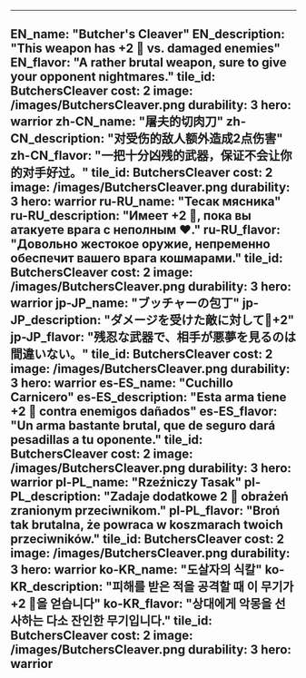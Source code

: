 ---

EN_name: "Butcher's Cleaver"
EN_description: "This weapon has +2 🔸 vs. damaged enemies"
EN_flavor: "A rather brutal weapon, sure to give your opponent nightmares."
tile_id: ButchersCleaver
cost: 2
image: /images/ButchersCleaver.png
durability: 3
hero: warrior
zh-CN_name: "屠夫的切肉刀"
zh-CN_description: "对受伤的敌人额外造成2点伤害"
zh-CN_flavor: "一把十分凶残的武器，保证不会让你的对手好过。"
tile_id: ButchersCleaver
cost: 2
image: /images/ButchersCleaver.png
durability: 3
hero: warrior
ru-RU_name: "Тесак мясника"
ru-RU_description: "Имеет +2 🔸, пока вы атакуете врага с неполным ❤️."
ru-RU_flavor: "Довольно жестокое оружие, непременно обеспечит вашего врага кошмарами."
tile_id: ButchersCleaver
cost: 2
image: /images/ButchersCleaver.png
durability: 3
hero: warrior
jp-JP_name: "ブッチャーの包丁"
jp-JP_description: "ダメージを受けた敵に対して🔸+2"
jp-JP_flavor: "残忍な武器で、相手が悪夢を見るのは間違いない。"
tile_id: ButchersCleaver
cost: 2
image: /images/ButchersCleaver.png
durability: 3
hero: warrior
es-ES_name: "Cuchillo Carnicero"
es-ES_description: "Esta arma tiene +2 🔸 contra enemigos dañados"
es-ES_flavor: "Un arma bastante brutal, que de seguro dará pesadillas a tu oponente."
tile_id: ButchersCleaver
cost: 2
image: /images/ButchersCleaver.png
durability: 3
hero: warrior
pl-PL_name: "Rzeźniczy Tasak"
pl-PL_description: "Zadaje dodatkowe 2 🔸 obrażeń zranionym przeciwnikom."
pl-PL_flavor: "Broń tak brutalna, że powraca w koszmarach twoich przeciwników."
tile_id: ButchersCleaver
cost: 2
image: /images/ButchersCleaver.png
durability: 3
hero: warrior
ko-KR_name: "도살자의 식칼"
ko-KR_description: "피해를 받은 적을 공격할 때 이 무기가 +2 🔸을 얻습니다"
ko-KR_flavor: "상대에게 악몽을 선사하는 다소 잔인한 무기입니다."
tile_id: ButchersCleaver
cost: 2
image: /images/ButchersCleaver.png
durability: 3
hero: warrior
---
